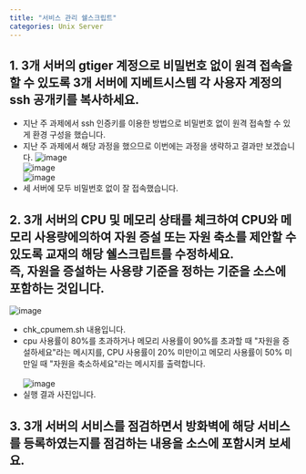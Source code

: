 ```yaml
---
title: "서비스 관리 쉘스크립트"
categories: Unix Server
---
```

## **1. 3개 서버의 gtiger 계정으로 비밀번호 없이 원격 접속을 할 수 있도록 3개 서버에 지베트시스템 각 사용자 계정의 ssh 공개키를 복사하세요.**
  
  - 지난 주 과제에서 ssh 인증키를 이용한 방법으로 비밀번호 없이 원격 접속할 수 있게 환경 구성을 했습니다.
  - 지난 주 과제에서 해당 과정을 했으므로 이번에는 과정을 생략하고 결과만 보겠습니다.
  ![image](https://github.com/JYM0923/OS/assets/71661158/e6da0d30-fc24-4285-9c40-734d06805363)<br>
  ![image](https://github.com/JYM0923/OS/assets/71661158/b183d1cc-3fb2-492c-b8a1-86c3fa5ed21a)<br>
  ![image](https://github.com/JYM0923/OS/assets/71661158/3a942a5d-9c4c-42be-8e9b-9b404a80beec)<br>
  - 세 서버에 모두 비밀번호 없이 잘 접속했습니다.


## **2. 3개 서버의 CPU 및 메모리 상태를 체크하여 CPU와 메모리 사용량에의하여 자원 증설 또는 자원 축소를 제안할 수 있도록 교재의 해당 쉘스크립트를 수정하세요.<br> 즉, 자원을 증설하는 사용량 기준을 정하는 기준을 소스에 포함하는 것입니다.**

  ![image](https://github.com/JYM0923/OS/assets/71661158/27dacaac-ef10-48f2-9863-61df03ada1d9)<br>
  - chk_cpumem.sh 내용입니다.
  - cpu 사용률이 80%를 초과하거나 메모리 사용률이 90%를 초과할 때 "자원을 증설하세요"라는 메시지를, CPU 사용률이 20% 미만이고 메모리 사용률이 50% 미만일 때 "자원을 축소하세요"라는 메시지를 출력합니다.<br><br>
  ![image](https://github.com/JYM0923/OS/assets/71661158/a49b0597-4484-4b7e-81db-9daac2186c70)
  - 실행 결과 사진입니다.


## **3. 3개 서버의 서비스를 점검하면서 방화벽에 해당 서비스를 등록하였는지를 점검하는 내용을 소스에 포함시켜 보세요.**

  
